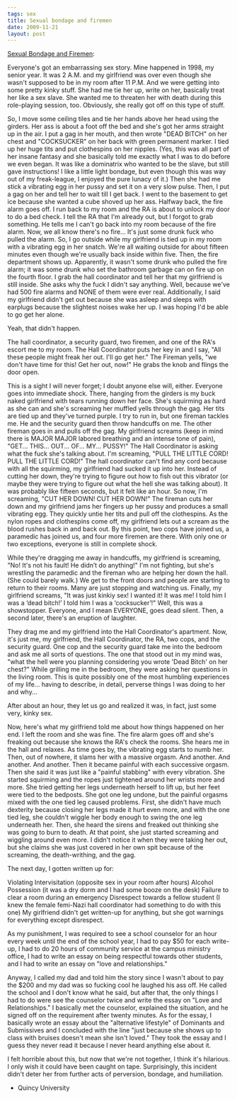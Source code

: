 ```yaml
---
tags: sex
title: Sexual bondage and firemen
date: 2009-11-21
layout: post
---
```


[Sexual Bondage and Firemen](http://collegestories.com/Sexual-Bondage-and-Firemen-3922): 

Everyone's got an embarrassing sex story. Mine happened in 1998, my senior year. It was 2 A.M. and my girlfriend was over even though she wasn't supposed to be in my room after 11 P.M. And we were getting into some pretty kinky stuff. She had me tie her up, write on her, basically treat her like a sex slave. She wanted me to threaten her with death during this role-playing session, too. Obviously, she really got off on this type of stuff.

So, I move some ceiling tiles and tie her hands above her head using the girders. Her ass is about a foot off the bed and she's got her arms straight up in the air. I put a gag in her mouth, and then wrote "DEAD BITCH" on her chest and "COCKSUCKER" on her back with green permanent marker. I tied up her huge tits and put clothespins on her nipples. (Yes, this was all part of her insane fantasy and she basically told me exactly what I was to do before we even began. It was like a dominatrix who wanted to be the slave, but still gave instructions! I like a little light bondage, but even though this was way out of my freak-league, I enjoyed the pure lunacy of it.) Then she had me stick a vibrating egg in her pussy and set it on a very slow pulse. Then, I put a gag on her and tell her to wait till I get back. I went to the basement to get ice because she wanted a cube shoved up her ass. Halfway back, the fire alarm goes off. I run back to my room and the RA is about to unlock my door to do a bed check. I tell the RA that I'm already out, but I forgot to grab something. He tells me I can't go back into my room because of the fire alarm. Now, we all know there's no fire... It's just some drunk fuck who pulled the alarm. So, I go outside while my girlfriend is tied up in my room with a vibrating egg in her snatch. We're all waiting outside for about fifteen minutes even though we're usually back inside within five. Then, the fire department shows up. Apparently, it wasn't some drunk who pulled the fire alarm; it was some drunk who set the bathroom garbage can on fire up on the fourth floor. I grab the hall coordinator and tell her that my girlfriend is still inside. She asks why the fuck I didn't say anything. Well, because we've had 500 fire alarms and NONE of them were ever real. Additionally, I said my girlfriend didn't get out because she was asleep and sleeps with earplugs because the slightest noises wake her up. I was hoping I'd be able to go get her alone.

Yeah, that didn't happen.

The hall coordinator, a security guard, two firemen, and one of the RA's escort me to my room. The Hall Coordinator puts her key in and I say, "All these people might freak her out. I'll go get her." The Fireman yells, "we don't have time for this! Get her out, now!" He grabs the knob and flings the door open.

This is a sight I will never forget; I doubt anyone else will, either. Everyone goes into immediate shock. There, hanging from the girders is my buck naked girlfriend with tears running down her face. She's squirming as hard as she can and she's screaming her muffled yells through the gag. Her tits are tied up and they've turned purple. I try to run in, but one fireman tackles me. He and the security guard then throw handcuffs on me. The other fireman goes in and pulls off the gag. My girlfriend screams (keep in mind there is MAJOR MAJOR labored breathing and an intense tone of pain), "GET... THIS... OUT... OF... MY... PUSSY!" The Hall Coordinator is asking what the fuck she's talking about. I'm screaming, "PULL THE LITTLE CORD! PULL THE LITTLE CORD!" The hall coordinator can't find any cord because with all the squirming, my girlfriend had sucked it up into her. Instead of cutting her down, they're trying to figure out how to fish out this vibrator (or maybe they were trying to figure out what the hell she was talking about). It was probably like fifteen seconds, but it felt like an hour. So now, I'm screaming, "CUT HER DOWN! CUT HER DOWN!" The fireman cuts her down and my girlfriend jams her fingers up her pussy and produces a small vibrating egg. They quickly untie her tits and pull off the clothespins. As the nylon ropes and clothespins come off, my girlfriend lets out a scream as the blood rushes back in and back out. By this point, two cops have joined us, a paramedic has joined us, and four more firemen are there. With only one or two exceptions, everyone is still in complete shock.

While they're dragging me away in handcuffs, my girlfriend is screaming, "No! It's not his fault! He didn’t do anything!" I'm not fighting, but she's wrestling the paramedic and the fireman who are helping her down the hall. (She could barely walk.) We get to the front doors and people are starting to return to their rooms. Many are just stopping and watching us. Finally, my girlfriend screams, "It was just kinkiy sex! I wanted it! It was me! I told him I was a ‘dead bitch!’ I told him I was a ‘cocksucker’!" Well, this was a showstopper. Everyone, and I mean EVERYONE, goes dead silent. Then, a second later, there's an eruption of laughter.

They drag me and my girlfriend into the Hall Coordinator's apartment. Now, it's just me, my girlfriend, the Hall Coordinator, the RA, two cops, and the security guard. One cop and the security guard take me into the bedroom and ask me all sorts of questions. The one that stood out in my mind was, "what the hell were you planning considering you wrote 'Dead Bitch' on her chest?" While grilling me in the bedroom, they were asking her questions in the living room. This is quite possibly one of the most humbling experiences of my life... having to describe, in detail, perverse things I was doing to her and why...

After about an hour, they let us go and realized it was, in fact, just some very, kinky sex.

Now, here's what my girlfriend told me about how things happened on her end. I left the room and she was fine. The fire alarm goes off and she's freaking out because she knows the RA's check the rooms. She hears me in the hall and relaxes. As time goes by, the vibrating egg starts to numb her. Then, out of nowhere, it slams her with a massive orgasm. And another. And another. And another. Then it became painful with each successive orgasm. Then she said it was just like a "painful stabbing" with every vibration. She started squirming and the ropes just tightened around her wrists more and more. She tried getting her legs underneath herself to lift up, but her feet were tied to the bedposts. She got one leg undone, but the painful orgasms mixed with the one tied leg caused problems. First, she didn't have much dexterity because closing her legs made it hurt even more, and with the one tied leg, she couldn't wiggle her body enough to swing the one leg underneath her. Then, she heard the sirens and freaked out thinking she was going to burn to death. At that point, she just started screaming and wiggling around even more. I didn't notice it when they were taking her out, but she claims she was just covered in her own spit because of the screaming, the death-writhing, and the gag.

The next day, I gotten written up for:

Violating Intervisitation (opposite sex in your room after hours)
Alcohol Possession (it was a dry dorm and I had some booze on the desk)
Failure to clear a room during an emergency
Disrespect towards a fellow student (I knew the female femi-Nazi hall coordinator had something to do with this one)
My girlfriend didn't get written-up for anything, but she got warnings for everything except disrespect.

As my punishment, I was required to see a school counselor for an hour every week until the end of the school year, I had to pay $50 for each write-up, I had to do 20 hours of community service at the campus ministry office, I had to write an essay on being respectful towards other students, and I had to write an essay on "love and relationships."

Anyway, I called my dad and told him the story since I wasn't about to pay the $200 and my dad was so fucking cool he laughed his ass off. He called the school and I don't know what he said, but after that, the only things I had to do were see the counselor twice and write the essay on "Love and Relationships." I basically met the counselor, explained the situation, and he signed off on the requirement after twenty minutes. As for the essay, I basically wrote an essay about the "alternative lifestyle" of Dominants and Submissives and I concluded with the line "just because she shows up to class with bruises doesn't mean she isn't loved." They took the essay and I guess they never read it because I never heard anything else about it.

I felt horrible about this, but now that we're not together, I think it's hilarious. I only wish it could have been caught on tape. Surprisingly, this incident didn't deter her from further acts of perversion, bondage, and humiliation.
- Quincy University
